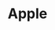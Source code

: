 ---
layout: audio_diagrams_index # You can ommit this if you've set it as a default
comments: true
title: Apple
manufacturer: Apple
class: Manufacturer
picture: https://media.allaway.tech/blog/media/audio_diagrams/apple/apple_logo.png # 200 x 110
---